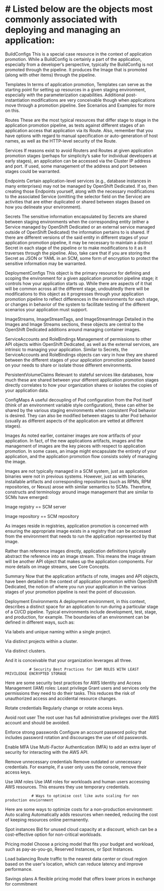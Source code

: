 #  # Listed below are the objects most commonly associated with deploying and managing an application:

BuildConfigs
This is a special case resource in the context of application promotion. While a BuildConfig is certainly a part of the application, especially from a developer’s perspective, typically the BuildConfig is not promoted through the pipeline. It produces the Image that is promoted (along with other items) through the pipeline.

Templates
In terms of application promotion, Templates can serve as the starting point for setting up resources in a given staging environment, especially with the parameterization capabilities. Additional post-instantiation modifications are very conceivable though when applications move through a promotion pipeline. See Scenarios and Examples for more on this.

Routes
These are the most typical resources that differ stage to stage in the application promotion pipeline, as tests against different stages of an application access that application via its Route. Also, remember that you have options with regard to manual specification or auto-generation of host names, as well as the HTTP-level security of the Route.

Services
If reasons exist to avoid Routers and Routes at given application promotion stages (perhaps for simplicity’s sake for individual developers at early stages), an application can be accessed via the Cluster IP address and port. If used, some management of the address and port between stages could be warranted.

Endpoints
Certain application-level services (e.g., database instances in many enterprises) may not be managed by OpenShift Dedicated. If so, then creating those Endpoints yourself, along with the necessary modifications to the associated Service (omitting the selector field on the Service) are activities that are either duplicated or shared between stages (based on how you delineate your environment).

Secrets
The sensitive information encapsulated by Secrets are shared between staging environments when the corresponding entity (either a Service managed by OpenShift Dedicated or an external service managed outside of OpenShift Dedicated) the information pertains to is shared. If there are different versions of the said entity in different stages of your application promotion pipeline, it may be necessary to maintain a distinct Secret in each stage of the pipeline or to make modifications to it as it traverses through the pipeline. Also, take care that if you are storing the Secret as JSON or YAML in an SCM, some form of encryption to protect the sensitive information may be warranted.

DeploymentConfigs
This object is the primary resource for defining and scoping the environment for a given application promotion pipeline stage; it controls how your application starts up. While there are aspects of it that will be common across all the different stage, undoubtedly there will be modifications to this object as it progresses through your application promotion pipeline to reflect differences in the environments for each stage, or changes in behavior of the system to facilitate testing of the different scenarios your application must support.

ImageStreams, ImageStreamTags, and ImageStreamImage
Detailed in the Images and Image Streams sections, these objects are central to the OpenShift Dedicated additions around managing container images.

ServiceAccounts and RoleBindings
Management of permissions to other API objects within OpenShift Dedicated, as well as the external services, are intrinsic to managing your application. Similar to Secrets, the ServiceAccounts and RoleBindings objects can vary in how they are shared between the different stages of your application promotion pipeline based on your needs to share or isolate those different environments.

PersistentVolumeClaims
Relevant to stateful services like databases, how much these are shared between your different application promotion stages directly correlates to how your organization shares or isolates the copies of your application data.

ConfigMaps
A useful decoupling of Pod configuration from the Pod itself (think of an environment variable style configuration), these can either be shared by the various staging environments when consistent Pod behavior is desired. They can also be modified between stages to alter Pod behavior (usually as different aspects of the application are vetted at different stages).

Images
As noted earlier, container images are now artifacts of your application. In fact, of the new applications artifacts, images and the management of images are the key pieces with respect to application promotion. In some cases, an image might encapsulate the entirety of your application, and the application promotion flow consists solely of managing the image.

Images are not typically managed in a SCM system, just as application binaries were not in previous systems. However, just as with binaries, installable artifacts and corresponding repositories (such as RPMs, RPM repositories, or Nexus) arose with similar semantics to SCMs. Therefore, constructs and terminology around image management that are similar to SCMs have emerged:

Image registry == SCM server

Image repository == SCM repository

As images reside in registries, application promotion is concerned with ensuring the appropriate image exists in a registry that can be accessed from the environment that needs to run the application represented by that image.

Rather than reference images directly, application definitions typically abstract the reference into an image stream. This means the image stream will be another API object that makes up the application components. For more details on image streams, see Core Concepts.

Summary
Now that the application artifacts of note, images and API objects, have been detailed in the context of application promotion within OpenShift Dedicated, the notion of where you run your application in the various stages of your promotion pipeline is next the point of discussion.

Deployment Environments
A deployment environment, in this context, describes a distinct space for an application to run during a particular stage of a CI/CD pipeline. Typical environments include development, test, stage, and production, for example. The boundaries of an environment can be defined in different ways, such as:

Via labels and unique naming within a single project.

Via distinct projects within a cluster.

Via distinct clusters.

And it is conceivable that your organization leverages all three.


               # Security Best Practices for IAM ROLES WITH LEAST PRIVILEDGE ENCRYPTED STORAGE
Here are some security best practices for AWS Identity and Access Management (IAM) roles:
Least privilege
Grant users and services only the permissions they need to do their tasks. This reduces the risk of unauthorized access and accidental resource changes. 

Rotate credentials
Regularly change or rotate access keys. 

Avoid root user
The root user has full administrative privileges over the AWS account and should be avoided. 

Enforce strong passwords
Configure an account password policy that includes password rotation and discourages the use of old passwords. 

Enable MFA
Use Multi-Factor Authentication (MFA) to add an extra layer of security for interacting with the AWS API. 

Remove unnecessary credentials
Remove outdated or unnecessary credentials. For example, if a user only uses the console, remove their access keys. 

Use IAM roles
Use IAM roles for workloads and human users accessing AWS resources. This ensures they use temporary credentials. 

                # Ways to optimise cost like auto scaling for non production enviornment
Here are some ways to optimize costs for a non-production environment:
Auto scaling
Automatically adds resources when needed, reducing the cost of keeping resources online permanently. 

Spot instances
Bid for unused cloud capacity at a discount, which can be a cost-effective option for non-critical workloads. 

Pricing model
Choose a pricing model that fits your budget and workload, such as pay-as-you-go, Reserved Instances, or Spot Instances. 

Load balancing
Route traffic to the nearest data center or cloud region based on the user's location, which can reduce latency and improve performance. 

Savings plans
A flexible pricing model that offers lower prices in exchange for commitment
